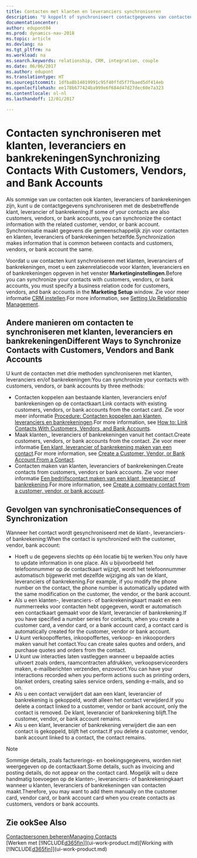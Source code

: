 ```yaml
---
title: Contacten met klanten en leveranciers synchroniseren
description: "U koppelt of synchroniseert contactgegevens van contacten die tevens klanten, leveranciers of bankrekeningen zijn, zodat u de gegevens slechts op één locatie hoeft bij te werken."
documentationcenter: 
author: edupont04
ms.prod: dynamics-nav-2018
ms.topic: article
ms.devlang: na
ms.tgt_pltfrm: na
ms.workload: na
ms.search.keywords: relationship, CRM, integration, couple
ms.date: 06/06/2017
ms.author: edupont
ms.translationtype: HT
ms.sourcegitcommit: 1dfba8b14019991c95f40ffd5f7fbaed5df414eb
ms.openlocfilehash: ee178b677424ba999e6f684d47d27dec60e7a323
ms.contentlocale: nl-nl
ms.lasthandoff: 12/01/2017

---
```

# <a name="synchronizing-contacts-with-customers-vendors-and-bank-accounts"></a><span data-ttu-id="16be3-103">Contacten synchroniseren met klanten, leveranciers en bankrekeningen</span><span class="sxs-lookup"><span data-stu-id="16be3-103">Synchronizing Contacts With Customers, Vendors, and Bank Accounts</span></span>
<span data-ttu-id="16be3-104">Als sommige van uw contacten ook klanten, leveranciers of bankrekeningen zijn, kunt u de contactgegevens synchroniseren met de desbetreffende klant, leverancier of bankrekening.</span><span class="sxs-lookup"><span data-stu-id="16be3-104">If some of your contacts are also customers, vendors, or bank accounts, you can synchronize the contact information with the related customer, vendor, or bank account.</span></span> <span data-ttu-id="16be3-105">Synchronisatie maakt gegevens die gemeenschappelijk zijn voor contacten en klanten, leveranciers of bankrekeningen hetzelfde.</span><span class="sxs-lookup"><span data-stu-id="16be3-105">Synchronization makes information that is common between contacts and customers, vendors, or bank account the same.</span></span>  

<span data-ttu-id="16be3-106">Voordat u uw contacten kunt synchroniseren met klanten, leveranciers of bankrekeningen, moet u een zakenrelatiecode voor klanten, leveranciers en of bankrekeningen opgeven in het venster **Marketinginstellingen**.</span><span class="sxs-lookup"><span data-stu-id="16be3-106">Before you can synchronize your contacts with customers, vendors, or bank accounts, you must specify a business relation code for customers, vendors, and bank accounts in the **Marketing Setup** window.</span></span> <span data-ttu-id="16be3-107">Zie voor meer informatie [CRM instellen](marketing-setup-marketing.md).</span><span class="sxs-lookup"><span data-stu-id="16be3-107">For more information, see [Setting Up Relationship Management](marketing-setup-marketing.md).</span></span>

## <a name="different-ways-to-synchronize-contacts-with-customers-vendors-and-bank-accounts"></a><span data-ttu-id="16be3-108">Andere manieren om contacten te synchroniseren met klanten, leveranciers en bankrekeningen</span><span class="sxs-lookup"><span data-stu-id="16be3-108">Different Ways to Synchronize Contacts with Customers, Vendors and Bank Accounts</span></span>
<span data-ttu-id="16be3-109">U kunt de contacten met drie methoden synchroniseren met klanten, leveranciers en/of bankrekeningen:</span><span class="sxs-lookup"><span data-stu-id="16be3-109">You can synchronize your contacts with customers, vendors, or bank accounts by three methods:</span></span>

* <span data-ttu-id="16be3-110">Contacten koppelen aan bestaande klanten, leveranciers en/of bankrekeningen op de contactkaart.</span><span class="sxs-lookup"><span data-stu-id="16be3-110">Link contacts with existing customers, vendors, or bank accounts from the contact card.</span></span> <span data-ttu-id="16be3-111">Zie voor meer informatie [Procedure: Contacten koppelen aan klanten, leveranciers en bankrekeningen](marketing-how-link-contact.md).</span><span class="sxs-lookup"><span data-stu-id="16be3-111">For more information, see [How to: Link Contacts With Customers, Vendors, and Bank Accounts](marketing-how-link-contact.md).</span></span>
* <span data-ttu-id="16be3-112">Maak klanten,, leveranciers of bankrekeningen vanuit het contact.</span><span class="sxs-lookup"><span data-stu-id="16be3-112">Create customers, vendors, or bank accounts from the contact.</span></span> <span data-ttu-id="16be3-113">Zie voor meer informatie [Een klant, leverancier of bankrekening maken van een contact](marketing-how-create-contacts-new-customers-vendors-bank-accounts.md).</span><span class="sxs-lookup"><span data-stu-id="16be3-113">For more information, see [Create a Customer, Vendor, or Bank Account From a Contact](marketing-how-create-contacts-new-customers-vendors-bank-accounts.md).</span></span>
* <span data-ttu-id="16be3-114">Contacten maken van klanten, leveranciers of bankrekeningen.</span><span class="sxs-lookup"><span data-stu-id="16be3-114">Create contacts from customers, vendors or bank accounts.</span></span> <span data-ttu-id="16be3-115">Zie voor meer informatie [Een bedrijfscontact maken van een klant, leverancier of bankrekening](marketing-how-create-contact-companies.md).</span><span class="sxs-lookup"><span data-stu-id="16be3-115">For more information, see [Create a company contact from a customer, vendor, or bank account](marketing-how-create-contact-companies.md).</span></span>

## <a name="consequences-of-synchronization"></a><span data-ttu-id="16be3-116">Gevolgen van synchronisatie</span><span class="sxs-lookup"><span data-stu-id="16be3-116">Consequences of Synchronization</span></span>
<span data-ttu-id="16be3-117">Wanneer het contact wordt gesynchroniseerd met de klant-, leveranciers- of bankrekening:</span><span class="sxs-lookup"><span data-stu-id="16be3-117">When the contact is synchronized with the customer, vendor, bank account:</span></span>

* <span data-ttu-id="16be3-118">Hoeft u de gegevens slechts op één locatie bij te werken.</span><span class="sxs-lookup"><span data-stu-id="16be3-118">You only have to update information in one place.</span></span> <span data-ttu-id="16be3-119">Als u bijvoorbeeld het telefoonnummer op de contactkaart wijzigt, wordt het telefoonnummer automatisch bijgewerkt met dezelfde wijziging als van de klant, leveranciers of bankrekening.</span><span class="sxs-lookup"><span data-stu-id="16be3-119">For example, if you modify the phone number on the contact, the phone number is automatically updated with the same modification on the customer, the vendor, or the bank account.</span></span>
* <span data-ttu-id="16be3-120">Als u een klanten-, leveranciers- of bankrekeningkaart maakt en een nummerreeks voor contacten hebt opgegeven, wordt er automatisch een contactkaart gemaakt voor de klant, leverancier of bankrekening.</span><span class="sxs-lookup"><span data-stu-id="16be3-120">If you have specified a number series for contacts, when you create a customer card, a vendor card, or a bank account card, a contact card is automatically created for the customer, vendor or bank account.</span></span>
* <span data-ttu-id="16be3-121">U kunt verkoopoffertes, inkoopoffertes, verkoop- en inkooporders maken vanuit het contact.</span><span class="sxs-lookup"><span data-stu-id="16be3-121">You can create sales quotes and orders, and purchase quotes and orders from the contact.</span></span>
* <span data-ttu-id="16be3-122">U kunt uw interacties laten vastleggen wanneer u bepaalde acties uitvoert zoals orders, raamcontracten afdrukken, verkoopserviceorders maken, e-mailberichten verzenden, enzovoort.</span><span class="sxs-lookup"><span data-stu-id="16be3-122">You can have your interactions recorded when you perform actions such as printing orders, blanket orders, creating sales service orders, sending e-mails, and so on.</span></span>
* <span data-ttu-id="16be3-123">Als u een contact verwijdert dat aan een klant, leverancier of bankrekening is gekoppeld, wordt alleen het contact verwijderd.</span><span class="sxs-lookup"><span data-stu-id="16be3-123">If you delete a contact linked to a customer, vendor or bank account, only the contact is removed.</span></span> <span data-ttu-id="16be3-124">De klant, leverancier of bankrekening blijft.</span><span class="sxs-lookup"><span data-stu-id="16be3-124">The customer, vendor, or bank account remains.</span></span>
* <span data-ttu-id="16be3-125">Als u een klant, leverancier of bankrekening verwijdert die aan een contact is gekoppeld, blijft het contact.</span><span class="sxs-lookup"><span data-stu-id="16be3-125">If you delete a customer, vendor, bank account linked to a contact, the contact remains.</span></span>

> [!NOTE]  
>   <span data-ttu-id="16be3-126">Sommige details, zoals facturerings- en boekingsgegevens, worden niet weergegeven op de contactkaart.</span><span class="sxs-lookup"><span data-stu-id="16be3-126">Some details, such as invoicing and posting details, do not appear on the contact card.</span></span> <span data-ttu-id="16be3-127">Mogelijk wilt u deze handmatig toevoegen op de klanten-, leveranciers- of bankrekeningkaart wanneer u klanten, leveranciers of bankrekeningen van contacten maakt.</span><span class="sxs-lookup"><span data-stu-id="16be3-127">Therefore, you may want to add them manually on the customer card, vendor card, or bank account card when you create contacts as customers, vendors or bank accounts.</span></span>

## <a name="see-also"></a><span data-ttu-id="16be3-128">Zie ook</span><span class="sxs-lookup"><span data-stu-id="16be3-128">See Also</span></span>
[<span data-ttu-id="16be3-129">Contactpersonen beheren</span><span class="sxs-lookup"><span data-stu-id="16be3-129">Managing Contacts</span></span>](marketing-contacts.md)  
<span data-ttu-id="16be3-130">[Werken met [!INCLUDE[d365fin](includes/d365fin_md.md)]](ui-work-product.md)</span><span class="sxs-lookup"><span data-stu-id="16be3-130">[Working with [!INCLUDE[d365fin](includes/d365fin_md.md)]](ui-work-product.md)</span></span>

